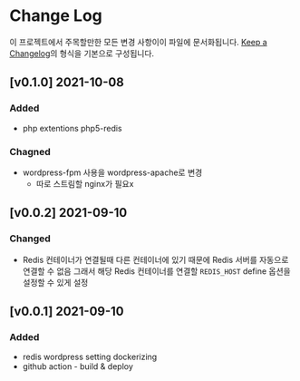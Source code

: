 # Change Log

이 프로젝트에서 주목할만한 모든 변경 사항이이 파일에 문서화됩니다.
[Keep a Changelog](https://keepachangelog.com/ko/1.0.0/)의 형식을 기본으로 구성됩니다.

## [v0.1.0] 2021-10-08

### Added

- php extentions php5-redis
### Chagned

- wordpress-fpm 사용을 wordpress-apache로 변경
  - 따로 스트림할 nginx가 필요x

## [v0.0.2] 2021-09-10

### Changed

- Redis 컨테이너가 연결될때 다른 컨테이너에 있기 때문에 Redis 서버를 자동으로 연결할 수 없음 그래서 해당 Redis 컨테이너를 연결할 `REDIS_HOST` define 옵션을 설정할 수 있게 설정

## [v0.0.1] 2021-09-10

### Added

- redis wordpress setting dockerizing
- github action - build & deploy